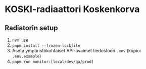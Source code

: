# KOSKI-radiaattori Koskenkorva

## Radiatorin setup

1. `nvm use`
2. `pnpm install --frozen-lockfile`
3. Aseta ympäristökohtaiset API-avaimet tiedostoon `.env` (kopioi `.env.example`)
4. `pnpm run monitor:[local/dev/qa/prod]`
